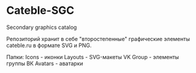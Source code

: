 # Cateble-SGC
Secondary graphics catalog

Репозиторий хранит в себе "второстепенные" графические элементы cateble.ru в формате SVG и PNG.

Папки:
Icons - иконки
Layouts - SVG-макеты 
VK Group - элементы группы ВК
Avatars - аватарки
